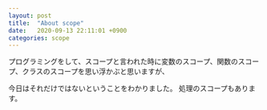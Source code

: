 ```yaml
---
layout: post
title:  "About scope"
date:   2020-09-13 22:11:01 +0900
categories: scope
---
```

プログラミングをして、スコープと言われた時に変数のスコープ、関数のスコープ、クラスのスコープを思い浮かぶと思いますが、

今日はそれだけではないということをわかりました。
処理のスコープもあります。
